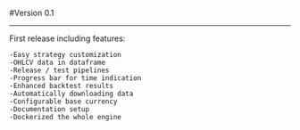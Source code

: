 #Version 0.1
***
First release including features:

    -Easy strategy customization
    -OHLCV data in dataframe
    -Release / test pipelines
    -Progress bar for time indication
    -Enhanced backtest results
    -Automatically downloading data
    -Configurable base currency
    -Documentation setup
    -Dockerized the whole engine